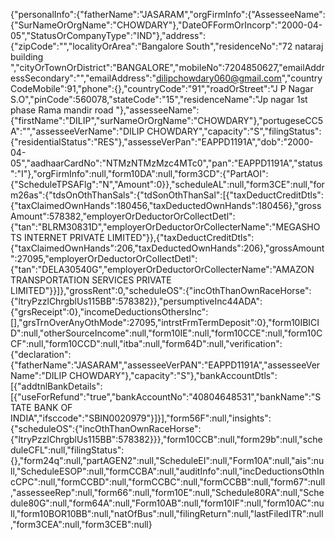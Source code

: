 {"personalInfo":{"fatherName":"JASARAM","orgFirmInfo":{"AssesseeName":{"SurNameOrOrgName":"CHOWDARY"},"DateOFFormOrIncorp":"2000-04-05","StatusOrCompanyType":"IND"},"address":{"zipCode":"","localityOrArea":"Bangalore South","residenceNo":"72 nataraj building ","cityOrTownOrDistrict":"BANGALORE","mobileNo":7204850627,"emailAddressSecondary":"","emailAddress":"dilipchowdary060@gmail.com","countryCodeMobile":91,"phone":{},"countryCode":"91","roadOrStreet":"J P Nagar S.O","pinCode":560078,"stateCode":"15","residenceName":"Jp nagar 1st phase Rama mandir road "},"assesseeName":{"firstName":"DILIP","surNameOrOrgName":"CHOWDARY"},"portugeseCC5A":"","assesseeVerName":"DILIP CHOWDARY","capacity":"S","filingStatus":{"residentialStatus":"RES"},"assesseVerPan":"EAPPD1191A","dob":"2000-04-05","aadhaarCardNo":"NTMzNTMzMzc4MTc0","pan":"EAPPD1191A","status":"I"},"orgFirmInfo":null,"form10DA":null,"form3CD":{"PartAOI":{"ScheduleTPSAFlg":"N","Amount":0}},"scheduleAL":null,"form3CE":null,"form26as":{"tdsOnOthThanSals":{"tdSonOthThanSal":[{"taxDeductCreditDtls":{"taxClaimedOwnHands":180456,"taxDeductedOwnHands":180456},"grossAmount":578382,"employerOrDeductorOrCollectDetl":{"tan":"BLRM30831D","employerOrDeductorOrCollecterName":"MEGASHOTS INTERNET PRIVATE LIMITED"}},{"taxDeductCreditDtls":{"taxClaimedOwnHands":206,"taxDeductedOwnHands":206},"grossAmount":27095,"employerOrDeductorOrCollectDetl":{"tan":"DELA30540G","employerOrDeductorOrCollecterName":"AMAZON TRANSPORTATION SERVICES PRIVATE LIMITED"}}]},"grossRent":0,"scheduleOS":{"incOthThanOwnRaceHorse":{"ltryPzzlChrgblUs115BB":578382}},"persumptiveInc44ADA":{"grsReceipt":0},"incomeDeductionsOthersInc":[],"grsTrnOverAnyOthMode":27095,"intrstFrmTermDeposit":0},"form10IBICID":null,"otherSourceIncome":null,"form10IE":null,"form10CCE":null,"form10CCF":null,"form10CCD":null,"itba":null,"form64D":null,"verification":{"declaration":{"fatherName":"JASARAM","assesseeVerPAN":"EAPPD1191A","assesseeVerName":"DILIP CHOWDARY"},"capacity":"S"},"bankAccountDtls":[{"addtnlBankDetails":[{"useForRefund":"true","bankAccountNo":"40804648531","bankName":"STATE BANK OF INDIA","ifsccode":"SBIN0020979"}]}],"form56F":null,"insights":{"scheduleOS":{"incOthThanOwnRaceHorse":{"ltryPzzlChrgblUs115BB":578382}}},"form10CCB":null,"form29b":null,"scheduleCFL":null,"filingStatus":{},"form24q":null,"partAGEN2":null,"ScheduleEI":null,"Form10A":null,"ais":null,"ScheduleESOP":null,"formCCBA":null,"auditInfo":null,"incDeductionsOthIncCPC":null,"formCCBD":null,"formCCBC":null,"formCCBB":null,"form67":null,"assesseeRep":null,"form66":null,"form10E":null,"Schedule80RA":null,"Schedule80G":null,"form64A":null,"Form10AB":null,"form10IF":null,"form10AC":null,"form10BOR10BB":null,"natOfBus":null,"filingReturn":null,"lastFiledITR":null,"form3CEA":null,"form3CEB":null}
